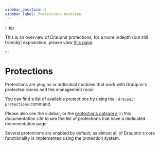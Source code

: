 ```yaml
---
sidebar_position: 0
sidebar_label: Protections overview
---
```


<!--
SPDX-FileCopyrightText: 2024 Gnuxie <Gnuxie@protonmail.com>

SPDX-License-Identifier: CC-BY-SA-4.0
-->

:::tip

This is an overview of Draupnir protections, for a more indepth (but
still friendly) explanation, please view [this
page](./matrix-protection-suite/concepts/protection).

:::

# Protections

Protections are plugins or individual modules that work with
Draupnir's protected rooms and the management room.

You can find a list of available protections by using the
`!draupnir protections` command.

Please also see the sidebar, or the [protections
category](https://the-draupnir-project.github.io/draupnir-documentation/category/protections),
in this documentation site to see the list of protections that have a
dedicated documentation page.

Several protections are enabled by default, as almost all of
Draupnir's core functionality is implemented using the protection
system.
